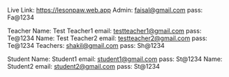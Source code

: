Live Link: https://lesonpaw.web.app
Admin: faisal@gmail.com
pass: Fa@1234

Teacher 
Name: Test Teacher1 email: testteacher1@gmail.com pass: Te@1234
Name: Test Teacher2 email: testteacher2@gmail.com pass: Te@1234
Teachers: shakil@gmail.com  pass: Sh@1234

Student
Name: Student1 email: student1@gmail.com pass: St@1234
Name: Student2 email: student2@gmail.com pass: St@1234
